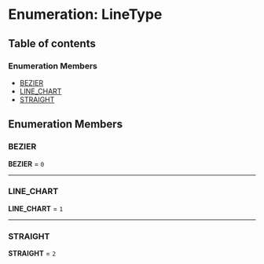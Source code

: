 # Enumeration: LineType

## Table of contents

### Enumeration Members

* [BEZIER](/auto-docs/free-layout-core/enums/LineType.md#bezier)
* [LINE\_CHART](/auto-docs/free-layout-core/enums/LineType.md#line_chart)
* [STRAIGHT](/auto-docs/free-layout-core/enums/LineType.md#straight)

## Enumeration Members

### BEZIER

**BEZIER** = `0`

***

### LINE\_CHART

**LINE\_CHART** = `1`

***

### STRAIGHT

**STRAIGHT** = `2`
